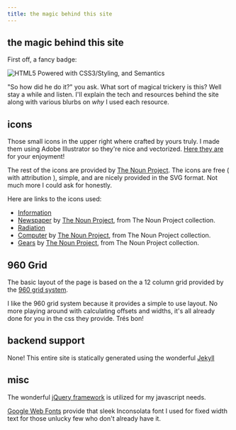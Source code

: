 ```yaml
---
title: the magic behind this site
---
```


## the magic behind this site

First off, a fancy badge:

![HTML5 Powered with CSS3/Styling, and Semantics](http://www.w3.org/html/logo/badge/html5-badge-h-css3-semantics.png)

"So how did he do it?" you ask. What sort of magical trickery is this? Well
stay a while and listen. I'll explain the tech and resources behind the
site along with various blurbs on *why* I used each resource.


## icons

Those small icons in the upper right where crafted by yours truly. I made
them using Adobe Illustrator so they're nice and vectorized. [Here they
are](/static/files/social_icons.zip) for your enjoyment!

The rest of the icons are provided by [The Noun Project](http://thenounproject.com).
The icons are free ( with attribution ), simple, and are nicely provided in
the SVG format. Not much more I could ask for honestly.

Here are links to the icons used:

- [Information](http://thenounproject.com/noun/information/)
- [Newspaper](http://thenounproject.com/noun/newspaper/) by
  [The Noun Project](http://thenounproject.com), from The Noun Project collection.
- [Radiation](http://thenounproject.com/noun/radiation/)
- [Computer](http://thenounproject.com/noun/laptop/#icon-No114) by
  [The Noun Project](http://thenounproject.com), from The Noun Project collection.
- [Gears](http://thenounproject.com/noun/gears/) by
  [The Noun Project](http://thenounproject.com),
  from The Noun Project collection.


## 960 Grid

The basic layout of the page is based on the a 12 column grid provided by the
[960 grid system](http://960.gs).

I like the 960 grid system because it provides a simple to use layout. No more
playing around with calculating offsets and widths, it's all already done for you
in the css they provide. Trés bon!


## backend support

None! This entire site is statically generated using the wonderful
[Jekyll](https://github.com/mojombo/jekyll/wiki/usage)


## misc

The wonderful [jQuery framework](http://jquery.com) is utilized for my
javascript needs.

[Google Web Fonts](http://www.google.com/webfonts) provide that sleek
Inconsolata font I used for fixed width text for those unlucky few who
don't already have it.
